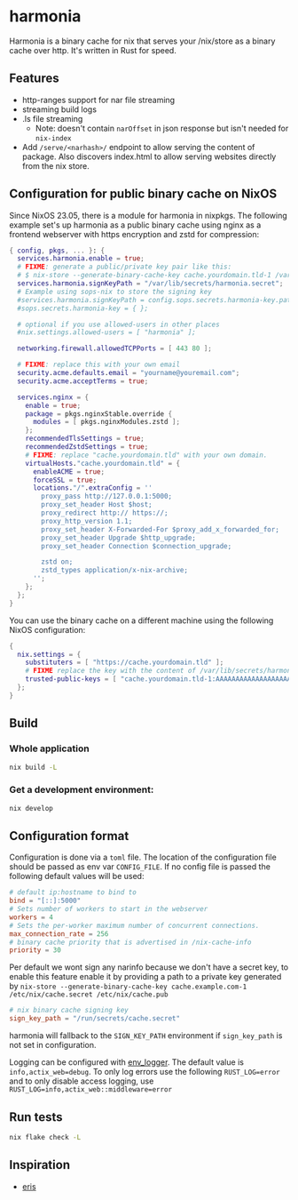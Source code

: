 # harmonia

Harmonia is a binary cache for nix that serves your /nix/store as a binary cache over http.
It's written in Rust for speed.

## Features

- http-ranges support for nar file streaming
- streaming build logs
- .ls file streaming
  - Note: doesn't contain `narOffset` in json response but isn't needed for
    `nix-index`
- Add `/serve/<narhash>/` endpoint to allow serving the content of package. 
  Also discovers index.html to allow serving websites directly from the nix store.

## Configuration for public binary cache on NixOS

Since NixOS 23.05, there is a module for harmonia in nixpkgs.
The following example set's up harmonia as a public binary cache using
nginx as a frontend webserver with https encryption and zstd for compression:

```nix
{ config, pkgs, ... }: {
  services.harmonia.enable = true;
  # FIXME: generate a public/private key pair like this:
  # $ nix-store --generate-binary-cache-key cache.yourdomain.tld-1 /var/lib/secrets/harmonia.secret /var/lib/secrets/harmonia.pub
  services.harmonia.signKeyPath = "/var/lib/secrets/harmonia.secret";
  # Example using sops-nix to store the signing key
  #services.harmonia.signKeyPath = config.sops.secrets.harmonia-key.path;
  #sops.secrets.harmonia-key = { };

  # optional if you use allowed-users in other places
  #nix.settings.allowed-users = [ "harmonia" ];

  networking.firewall.allowedTCPPorts = [ 443 80 ];

  # FIXME: replace this with your own email
  security.acme.defaults.email = "yourname@youremail.com";
  security.acme.acceptTerms = true;

  services.nginx = {
    enable = true;
    package = pkgs.nginxStable.override {
      modules = [ pkgs.nginxModules.zstd ];
    };
    recommendedTlsSettings = true;
    recommendedZstdSettings = true;
    # FIXME: replace "cache.yourdomain.tld" with your own domain.
    virtualHosts."cache.yourdomain.tld" = {
      enableACME = true;
      forceSSL = true;
      locations."/".extraConfig = ''
        proxy_pass http://127.0.0.1:5000;
        proxy_set_header Host $host;
        proxy_redirect http:// https://;
        proxy_http_version 1.1;
        proxy_set_header X-Forwarded-For $proxy_add_x_forwarded_for;
        proxy_set_header Upgrade $http_upgrade;
        proxy_set_header Connection $connection_upgrade;

        zstd on;
        zstd_types application/x-nix-archive;
      '';
    };
  };
}
```

You can use the binary cache on a different machine using the following NixOS configuration:

```nix
{
  nix.settings = {
    substituters = [ "https://cache.yourdomain.tld" ];
    # FIXME replace the key with the content of /var/lib/secrets/harmonia.pub
    trusted-public-keys = [ "cache.yourdomain.tld-1:AAAAAAAAAAAAAAAAAAAAAAAAAAAAAAAAAAAAAAAAAAA=" ];
  };
}
```

## Build

### Whole application

```bash
nix build -L
```

### Get a development environment:

``` bash
nix develop
```

## Configuration format

Configuration is done via a `toml` file. The location of the configuration file
should be passed as env var `CONFIG_FILE`. If no config file is passed the
following default values will be used:

```toml
# default ip:hostname to bind to
bind = "[::]:5000"
# Sets number of workers to start in the webserver
workers = 4
# Sets the per-worker maximum number of concurrent connections.
max_connection_rate = 256
# binary cache priority that is advertised in /nix-cache-info
priority = 30
```

Per default we wont sign any narinfo because we don't have a secret key, to
enable this feature enable it by providing a path to a private key generated by
`nix-store --generate-binary-cache-key cache.example.com-1 /etc/nix/cache.secret /etc/nix/cache.pub`

```toml
# nix binary cache signing key
sign_key_path = "/run/secrets/cache.secret"
```

harmonia will fallback to the `SIGN_KEY_PATH` environment if `sign_key_path` is not set in configuration.

Logging can be configured with
[env_logger](https://docs.rs/env_logger/latest/env_logger/). The default value
is `info,actix_web=debug`. To only log errors use the following
`RUST_LOG=error` and to only disable access logging, use
`RUST_LOG=info,actix_web::middleware=error`

## Run tests

```bash
nix flake check -L
```


## Inspiration

- [eris](https://github.com/thoughtpolice/eris)
